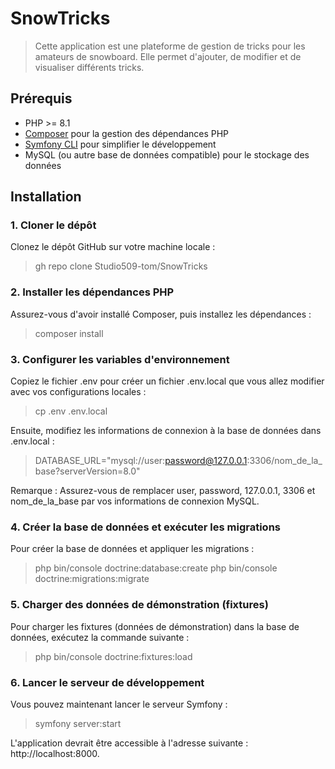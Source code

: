 # SnowTricks

> Cette application est une plateforme de gestion de tricks pour les amateurs de snowboard. Elle permet d'ajouter, de modifier et de visualiser différents tricks.

## Prérequis

- PHP >= 8.1
- [Composer](https://getcomposer.org/) pour la gestion des dépendances PHP
- [Symfony CLI](https://symfony.com/download) pour simplifier le développement
- MySQL (ou autre base de données compatible) pour le stockage des données

## Installation

### 1. Cloner le dépôt

Clonez le dépôt GitHub sur votre machine locale :

> gh repo clone Studio509-tom/SnowTricks

### 2. Installer les dépendances PHP
Assurez-vous d'avoir installé Composer, puis installez les dépendances :

> composer install

### 3. Configurer les variables d'environnement
Copiez le fichier .env pour créer un fichier .env.local que vous allez modifier avec vos configurations locales :

> cp .env .env.local

Ensuite, modifiez les informations de connexion à la base de données dans .env.local :

> DATABASE_URL="mysql://user:password@127.0.0.1:3306/nom_de_la_base?serverVersion=8.0"

Remarque : Assurez-vous de remplacer user, password, 127.0.0.1, 3306 et nom_de_la_base par vos informations de connexion MySQL.

### 4. Créer la base de données et exécuter les migrations
Pour créer la base de données et appliquer les migrations :

> php bin/console doctrine:database:create
> php bin/console doctrine:migrations:migrate

### 5. Charger des données de démonstration (fixtures)
Pour charger les fixtures (données de démonstration) dans la base de données, exécutez la commande suivante :

> php bin/console doctrine:fixtures:load

### 6. Lancer le serveur de développement
Vous pouvez maintenant lancer le serveur Symfony :

> symfony server:start

L'application devrait être accessible à l'adresse suivante : http://localhost:8000.
